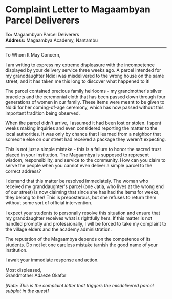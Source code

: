 # Complaint Letter to Magaambyan Parcel Deliverers

**To:** Magaambyan Parcel Deliverers  
**Address:** Magaambya Academy, Nantambu  

---

To Whom It May Concern,

I am writing to express my extreme displeasure with the incompetence displayed by your delivery service three weeks ago. A parcel intended for my granddaughter Ndidi was misdelivered to the wrong house on the same street, and it has taken me this long to discover what happened to it!

The parcel contained precious family heirlooms - my grandmother's silver bracelets and the ceremonial cloth that has been passed down through four generations of women in our family. These items were meant to be given to Ndidi for her coming-of-age ceremony, which has now passed without this important tradition being observed.

When the parcel didn't arrive, I assumed it had been lost or stolen. I spent weeks making inquiries and even considered reporting the matter to the local authorities. It was only by chance that I learned from a neighbor that someone else on our street had received a package they weren't expecting.

This is not just a simple mistake - this is a failure to honor the sacred trust placed in your institution. The Magaambya is supposed to represent wisdom, responsibility, and service to the community. How can you claim to serve the people when you cannot even deliver a simple parcel to the correct address?

I demand that this matter be resolved immediately. The woman who received my granddaughter's parcel (one Jatia, who lives at the wrong end of our street) is now claiming that since she has had the items for weeks, they belong to her! This is preposterous, but she refuses to return them without some sort of official intervention.

I expect your students to personally resolve this situation and ensure that my granddaughter receives what is rightfully hers. If this matter is not handled promptly and professionally, I will be forced to take my complaint to the village elders and the academy administration.

The reputation of the Magaambya depends on the competence of its students. Do not let one careless mistake tarnish the good name of your institution.

I await your immediate response and action.

Most displeased,  
Grandmother Adaeze Okafor

*[Note: This is the complaint letter that triggers the misdelivered parcel subplot in the quest]*
